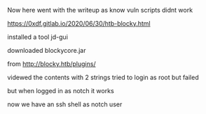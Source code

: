 Now here went with the writeup as know vuln scripts didnt work

https://0xdf.gitlab.io/2020/06/30/htb-blocky.html


installed a tool jd-gui



downloaded blockycore.jar

from http://blocky.htb/plugins/


videwed the contents with 2 strings tried to login as root but failed



but when logged in as notch it works



now we have an ssh shell as notch user


